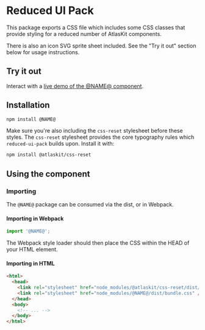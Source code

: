 # Reduced UI Pack

This package exports a CSS file which includes some CSS classes that provide styling for a reduced number of AtlasKit components.

There is also an icon SVG sprite sheet included. See the "Try it out" section below for usage instructions.

## Try it out

Interact with a [live demo of the @NAME@ component](https://aui-cdn.atlassian.com/atlaskit/stories/@NAME@/@VERSION@/).

## Installation

```sh
npm install @NAME@
```

Make sure you're also including the `css-reset` stylesheet before these styles. The `css-reset` stylesheet provides the core typography rules which `reduced-ui-pack` builds upon. Install it with:

```sh
npm install @atlaskit/css-reset
```

## Using the component

### Importing

The `@NAME@` package can be consumed via the dist, or in Webpack.

#### Importing in Webpack

```js
import '@NAME@';
```

The Webpack style loader should then place the CSS within the HEAD of your HTML element.

#### Importing in HTML

```html
<html>
  <head>
    <link rel="stylesheet" href="node_modules/@atlaskit/css-reset/dist/bundle.css" />
    <link rel="stylesheet" href="node_modules/@NAME@/dist/bundle.css" />
  </head>
  <body>
    <!-- ... -->
  </body>
</html>
```
